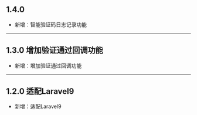 ## 1.4.0

- 新增：智能验证码日志记录功能

---

## 1.3.0 增加验证通过回调功能

- 新增：增加验证通过回调功能

---

## 1.2.0 适配Laravel9

- 新增：适配Laravel9


